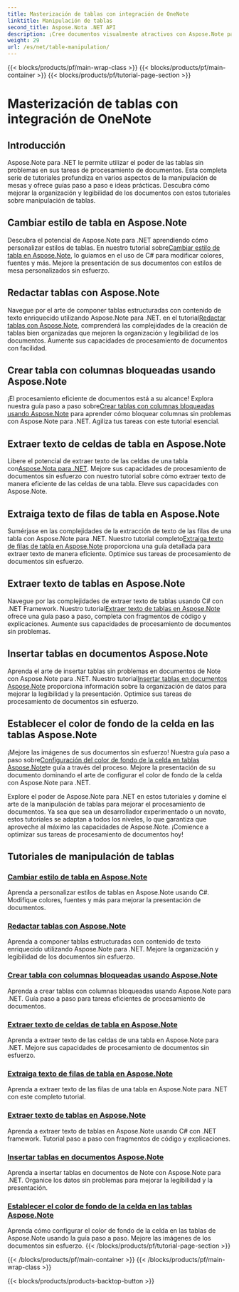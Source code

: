 ```yaml
---
title: Masterización de tablas con integración de OneNote
linktitle: Manipulación de tablas
second_title: Aspose.Nota .NET API
description: ¡Cree documentos visualmente atractivos con Aspose.Note para .NET! Explore tutoriales sobre manipulación de tablas cambie estilos, componga tablas, extraiga texto y más.
weight: 29
url: /es/net/table-manipulation/
---
```


{{< blocks/products/pf/main-wrap-class >}}
{{< blocks/products/pf/main-container >}}
{{< blocks/products/pf/tutorial-page-section >}}

# Masterización de tablas con integración de OneNote


## Introducción

Aspose.Note para .NET le permite utilizar el poder de las tablas sin problemas en sus tareas de procesamiento de documentos. Esta completa serie de tutoriales profundiza en varios aspectos de la manipulación de mesas y ofrece guías paso a paso e ideas prácticas. Descubra cómo mejorar la organización y legibilidad de los documentos con estos tutoriales sobre manipulación de tablas.

## Cambiar estilo de tabla en Aspose.Note

 Descubra el potencial de Aspose.Note para .NET aprendiendo cómo personalizar estilos de tablas. En nuestro tutorial sobre[Cambiar estilo de tabla en Aspose.Note](./change-table-style/), lo guiamos en el uso de C# para modificar colores, fuentes y más. Mejore la presentación de sus documentos con estilos de mesa personalizados sin esfuerzo.

## Redactar tablas con Aspose.Note

 Navegue por el arte de componer tablas estructuradas con contenido de texto enriquecido utilizando Aspose.Note para .NET. en el tutorial[Redactar tablas con Aspose.Note](./compose-tables/), comprenderá las complejidades de la creación de tablas bien organizadas que mejoren la organización y legibilidad de los documentos. Aumente sus capacidades de procesamiento de documentos con facilidad.

## Crear tabla con columnas bloqueadas usando Aspose.Note

 ¡El procesamiento eficiente de documentos está a su alcance! Explora nuestra guía paso a paso sobre[Crear tablas con columnas bloqueadas usando Aspose.Note](./create-table-locked-columns/) para aprender cómo bloquear columnas sin problemas con Aspose.Note para .NET. Agiliza tus tareas con este tutorial esencial.

## Extraer texto de celdas de tabla en Aspose.Note

 Libere el potencial de extraer texto de las celdas de una tabla con[Aspose.Nota para .NET](./extract-text-cell/). Mejore sus capacidades de procesamiento de documentos sin esfuerzo con nuestro tutorial sobre cómo extraer texto de manera eficiente de las celdas de una tabla. Eleve sus capacidades con Aspose.Note.

## Extraiga texto de filas de tabla en Aspose.Note

Sumérjase en las complejidades de la extracción de texto de las filas de una tabla con Aspose.Note para .NET. Nuestro tutorial completo[Extraiga texto de filas de tabla en Aspose.Note](./extract-text-row/) proporciona una guía detallada para extraer texto de manera eficiente. Optimice sus tareas de procesamiento de documentos sin esfuerzo.

## Extraer texto de tablas en Aspose.Note

 Navegue por las complejidades de extraer texto de tablas usando C# con .NET Framework. Nuestro tutorial[Extraer texto de tablas en Aspose.Note](./extract-text-table/) ofrece una guía paso a paso, completa con fragmentos de código y explicaciones. Aumente sus capacidades de procesamiento de documentos sin problemas.

## Insertar tablas en documentos Aspose.Note

 Aprenda el arte de insertar tablas sin problemas en documentos de Note con Aspose.Note para .NET. Nuestro tutorial[Insertar tablas en documentos Aspose.Note](./insert-tables/) proporciona información sobre la organización de datos para mejorar la legibilidad y la presentación. Optimice sus tareas de procesamiento de documentos sin esfuerzo.

## Establecer el color de fondo de la celda en las tablas Aspose.Note

 ¡Mejore las imágenes de sus documentos sin esfuerzo! Nuestra guía paso a paso sobre[Configuración del color de fondo de la celda en tablas Aspose.Note](./set-cell-background-color/)te guía a través del proceso. Mejore la presentación de su documento dominando el arte de configurar el color de fondo de la celda con Aspose.Note para .NET.

Explore el poder de Aspose.Note para .NET en estos tutoriales y domine el arte de la manipulación de tablas para mejorar el procesamiento de documentos. Ya sea que sea un desarrollador experimentado o un novato, estos tutoriales se adaptan a todos los niveles, lo que garantiza que aproveche al máximo las capacidades de Aspose.Note. ¡Comience a optimizar sus tareas de procesamiento de documentos hoy!
## Tutoriales de manipulación de tablas
### [Cambiar estilo de tabla en Aspose.Note](./change-table-style/)
Aprenda a personalizar estilos de tablas en Aspose.Note usando C#. Modifique colores, fuentes y más para mejorar la presentación de documentos.
### [Redactar tablas con Aspose.Note](./compose-tables/)
Aprenda a componer tablas estructuradas con contenido de texto enriquecido utilizando Aspose.Note para .NET. Mejore la organización y legibilidad de los documentos sin esfuerzo.
### [Crear tabla con columnas bloqueadas usando Aspose.Note](./create-table-locked-columns/)
Aprenda a crear tablas con columnas bloqueadas usando Aspose.Note para .NET. Guía paso a paso para tareas eficientes de procesamiento de documentos.
### [Extraer texto de celdas de tabla en Aspose.Note](./extract-text-cell/)
Aprenda a extraer texto de las celdas de una tabla en Aspose.Note para .NET. Mejore sus capacidades de procesamiento de documentos sin esfuerzo.
### [Extraiga texto de filas de tabla en Aspose.Note](./extract-text-row/)
Aprenda a extraer texto de las filas de una tabla en Aspose.Note para .NET con este completo tutorial.
### [Extraer texto de tablas en Aspose.Note](./extract-text-table/)
Aprenda a extraer texto de tablas en Aspose.Note usando C# con .NET framework. Tutorial paso a paso con fragmentos de código y explicaciones.
### [Insertar tablas en documentos Aspose.Note](./insert-tables/)
Aprenda a insertar tablas en documentos de Note con Aspose.Note para .NET. Organice los datos sin problemas para mejorar la legibilidad y la presentación.
### [Establecer el color de fondo de la celda en las tablas Aspose.Note](./set-cell-background-color/)
Aprenda cómo configurar el color de fondo de la celda en las tablas de Aspose.Note usando la guía paso a paso. Mejore las imágenes de los documentos sin esfuerzo.
{{< /blocks/products/pf/tutorial-page-section >}}

{{< /blocks/products/pf/main-container >}}
{{< /blocks/products/pf/main-wrap-class >}}

{{< blocks/products/products-backtop-button >}}
